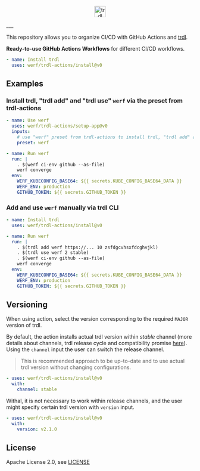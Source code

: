 <p align="center">
  <img src="https://trdl.dev/images/logo.svg" alt="trdl" style="max-height:100%;" height="30">
</p>
___

This repository allows you to organize CI/CD with GitHub Actions and
[trdl](https://trdl.dev/).

**Ready-to-use GitHub Actions Workflows** for different CI/CD workflows.

```yaml
- name: Install trdl
  uses: werf/trdl-actions/install@v0
```

## Examples

### Install trdl, "trdl add" and "trdl use" `werf` via the preset from trdl-actions

```yaml
- name: Use werf
  uses: werf/trdl-actions/setup-app@v0
  inputs:
    # use "werf" preset from trdl-actions to install trdl, "trdl add" and "trdl use" werf
    preset: werf

- name: Run werf
  run: |
    . $(werf ci-env github --as-file)
    werf converge
  env:
    WERF_KUBECONFIG_BASE64: ${{ secrets.KUBE_CONFIG_BASE64_DATA }}
    WERF_ENV: production
    GITHUB_TOKEN: ${{ secrets.GITHUB_TOKEN }}
```

### Add and use `werf` manually via trdl CLI

```yaml
- name: Install trdl
  uses: werf/trdl-actions/install@v0

- name: Run werf
  run: |
    . $(trdl add werf https://... 10 zsfdgcvhsxfdcghvjkl)
    . $(trdl use werf 2 stable)
    . $(werf ci-env github --as-file)
    werf converge
  env:
    WERF_KUBECONFIG_BASE64: ${{ secrets.KUBE_CONFIG_BASE64_DATA }}
    WERF_ENV: production
    GITHUB_TOKEN: ${{ secrets.GITHUB_TOKEN }}
```

## Versioning

When using action, select the version corresponding to the required `MAJOR`
version of trdl.

By default, the action installs actual trdl version within _stable_ channel
(more details about channels, trdl release cycle and compatibility promise
[here](https://werf.io/installation.html#all-changes-in-werf-go-through-all-stability-channels)).
Using the `channel` input the user can switch the release channel.

> This is recommended approach to be up-to-date and to use actual trdl version
> without changing configurations.

```yaml
- uses: werf/trdl-actions/install@v0
  with:
    channel: stable
```

Withal, it is not necessary to work within release channels, and the user might
specify certain trdl version with `version` input.

```yaml
- uses: werf/trdl-actions/install@v0
  with:
    version: v2.1.0
```

## License

Apache License 2.0, see [LICENSE](LICENSE)
